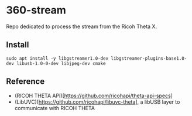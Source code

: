 # 360-stream

Repo dedicated to process the stream from the Ricoh Theta X.

## Install

```sudo apt install -y libgstreamer1.0-dev libgstreamer-plugins-base1.0-dev libusb-1.0-0-dev libjpeg-dev cmake```

## Reference

- (RICOH THETA API)[https://github.com/ricohapi/theta-api-specs]
- (LibUVC)[https://github.com/ricohapi/libuvc-theta], a libUSB layer to communicate with RICOH THETA
